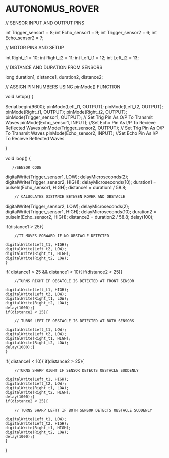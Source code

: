# AUTONOMUS_ROVER
// SENSOR INPUT AND OUTPUT PINS

int Trigger_sensor1 = 8;
int Echo_sensor1    = 9;
int Trigger_sensor2 = 6;
int Echo_sensor2    = 7;

// MOTOR PINS AND SETUP

int Right_t1  = 10;
int Right_t2  = 11;
int Left_t1 = 12;
int Left_t2 = 13;

// DISTANCE AND DURATION FROM SENSORS

long duration1, distance1, duration2, distance2;

// ASSIGN PIN NUMBERS USING pinMode() FUNCTION

void setup() {
  
  Serial.begin(9600);
  pinMode(Left_t1, OUTPUT); 
  pinMode(Left_t2, OUTPUT);
  pinMode(Right_t1, OUTPUT);
  pinMode(Right_t2, OUTPUT);
  pinMode(Trigger_sensor1, OUTPUT); // Set Trig Pin As O/P To Transmit Waves
  pinMode(Echo_sensor1, INPUT); //Set Echo Pin As I/P To Recieve Reflected Waves
  pinMode(Trigger_sensor2, OUTPUT); // Set Trig Pin As O/P To Transmit Waves
  pinMode(Echo_sensor2, INPUT); //Set Echo Pin As I/P To Recieve Reflected Waves
  
}

void loop() {

       //SENSOR CODE 
  
  digitalWrite(Trigger_sensor1, LOW);
  delayMicroseconds(2);   
  digitalWrite(Trigger_sensor2, HIGH); 
  delayMicroseconds(10);
  duration1 = pulseIn(Echo_sensor1, HIGH); 
  distance1 = duration1 / 58.8;
  
        // CALUCLATES DISTANCE BETWEEN ROVER AND OBSTACLE
  
  digitalWrite(Trigger_sensor2, LOW);
  delayMicroseconds(2);
  digitalWrite(Trigger_sensor1, HIGH);
  delayMicroseconds(10);
  duration2 = pulseIn(Echo_sensor2, HIGH);
  distance2 = duration2 / 58.8; 
  delay(100);

if(distance1 > 25){

        //IT MOVES FORWARD IF NO OBSTACLE DETECTED
        
    digitalWrite(Left_t1, HIGH); 
    digitalWrite(Left_t2, LOW);
    digitalWrite(Right_t1, HIGH);                                
    digitalWrite(Right_t2, LOW);
    }
if( distance1 < 25 && distance1 > 10){
    if(distance2 > 25){
    
        //TURNS RIGHT IF OBSATCLE IS DETECTED AT FRONT SENSOR
        
    digitalWrite(Left_t1, HIGH); 
    digitalWrite(Left_t2, LOW);
    digitalWrite(Right_t1, LOW);                                
    digitalWrite(Right_t2, LOW);
    delay(1000);}
    if(distance2 < 25){
    
        // TURNS LEFT IF OBSTACLE IS DETECTED AT BOTH SENSORS
        
    digitalWrite(Left_t1, LOW); 
    digitalWrite(Left_t2, LOW);
    digitalWrite(Right_t1, HIGH);                                
    digitalWrite(Right_t2, LOW);
    delay(1000);}
    }
if( distance1 < 10){
    if(distance2 > 25){
    
        //TURNS SHARP RIGHT IF SENSOR DETECTS OBSTACLE SUDDENLY
        
    digitalWrite(Left_t1, HIGH); 
    digitalWrite(Left_t2, LOW);
    digitalWrite(Right_t1, LOW);                                
    digitalWrite(Right_t2, HIGH);
    delay(1000);}
    if(distance2 < 25){
    
        // TURNS SHARP LEFTT IF BOTH SENSOR DETECTS OBSTACLE SUDDENLY
    
    digitalWrite(Left_t1, LOW); 
    digitalWrite(Left_t2, HIGH);
    digitalWrite(Right_t1, HIGH);                                
    digitalWrite(Right_t2, LOW);
    delay(1000);}
    }  

}
